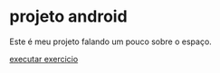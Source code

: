 # projeto android

Este é meu projeto falando um pouco sobre o espaço.

<a href="https://kemilyn1227.github.io/Proj-space/index.html"> executar exercicio